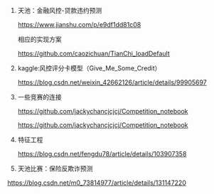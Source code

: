 1. 天池：金融风控-贷款违约预测

   https://www.jianshu.com/p/e9df1dd81c08

   相应的实现方案

   https://github.com/caozichuan/TianChi_loadDefault

3. kaggle:风控评分卡模型（Give_Me_Some_Credit）
   
   https://blog.csdn.net/weixin_42662126/article/details/99905697

4. 一些竞赛的连接

   https://github.com/jackychancjcjcj/Competition_notebook

   https://github.com/jackychancjcjcj/Competition_notebook
5. 特征工程

   https://blog.csdn.net/fengdu78/article/details/103907358
6. 天池比赛：保险反欺诈预测
   
https://blog.csdn.net/m0_73814977/article/details/131147220

